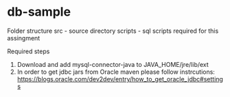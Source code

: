 # db-sample


Folder structure
src - source directory
scripts - sql scripts required for this assingment

Required steps
1. Download and add mysql-connector-java to JAVA_HOME/jre/lib/ext 
2. In order to get jdbc jars from Oracle maven  please follow instrcutions: https://blogs.oracle.com/dev2dev/entry/how_to_get_oracle_jdbc#settings
